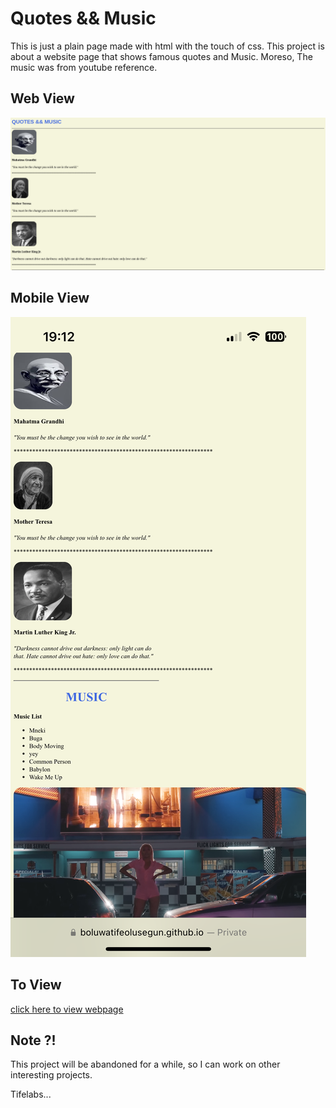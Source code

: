 # Quotes && Music
This is just a plain page made with html with the touch of css.
This project is about a website page that shows famous quotes and Music.
Moreso, The music was from youtube reference.
## Web View
![Web view](/readme/Screenshot%20from%202024-02-15%2016-01-47.png)

## Mobile View
![Mobile View](/readme/IMG_1362.png)

## To View
 [click here to view webpage](https://boluwatifeolusegun.github.io/quotes-and-music/)

## Note ?!
This project will be abandoned for a while, so I can work on other interesting projects.

Tifelabs...